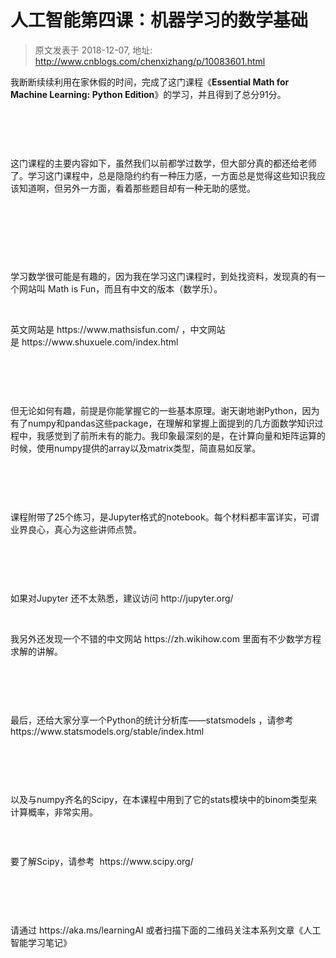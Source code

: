 # 人工智能第四课：机器学习的数学基础 
> 原文发表于 2018-12-07, 地址: http://www.cnblogs.com/chenxizhang/p/10083601.html 


<p><span><span>我断断续续利用在家休假的时间，完成了这门课程《</span><span><span><strong>Essential Math for Machine Learning: Python Edition</strong></span><span>》的学习，并且得到了总分91分。
</span></span></span></p><p>
 </p><p><img src="https://img2018.cnblogs.com/blog/9072/201812/9072-20181207162326242-984495724.png" alt=""/><span>
		</span></p><p>
 </p><p><span>这门课程的主要内容如下，虽然我们以前都学过数学，但大部分真的都还给老师了。学习这门课程中，总是隐隐约约有一种压力感，一方面总是觉得这些知识我应该知道啊，但另外一方面，看着那些题目却有一种无助的感觉。
</span></p><p>
 </p><p><img src="https://img2018.cnblogs.com/blog/9072/201812/9072-20181207162329174-892927075.png" alt=""/><span>
		</span></p><p>
 </p><p>
 </p><p><span>学习数学很可能是有趣的，因为我在学习这门课程时，到处找资料，发现真的有一个网站叫 Math is Fun，而且有中文的版本（数学乐）。
</span></p><p>
 </p><p><span>英文网站是 https://www.mathsisfun.com/ ，中文网站是 https://www.shuxuele.com/index.html 
</span></p><p>
 </p><p><img src="https://img2018.cnblogs.com/blog/9072/201812/9072-20181207162333206-1334210492.png" alt=""/><span>
		</span></p><p>
 </p><p><span>但无论如何有趣，前提是你能掌握它的一些基本原理。谢天谢地谢Python，因为有了numpy和pandas这些package，在理解和掌握上面提到的几方面数学知识过程中，我感觉到了前所未有的能力。我印象最深刻的是，在计算向量和矩阵运算的时候，使用numpy提供的array以及matrix类型，简直易如反掌。
</span></p><p>
 </p><p><img src="https://img2018.cnblogs.com/blog/9072/201812/9072-20181207162337243-586060460.png" alt=""/><span>
		</span></p><p>
 </p><p><span>课程附带了25个练习，是Jupyter格式的notebook。每个材料都丰富详实，可谓业界良心，真心为这些讲师点赞。
</span></p><p>
 </p><p><img src="https://img2018.cnblogs.com/blog/9072/201812/9072-20181207162340266-1273912493.png" alt=""/><span>
		</span></p><p>
 </p><p><span>如果对Jupyter 还不太熟悉，建议访问 http://jupyter.org/ 
</span></p><p>
 </p><p><span>我另外还发现一个不错的中文网站 https://zh.wikihow.com 里面有不少数学方程求解的讲解。
</span></p><p>
 </p><p><img src="https://img2018.cnblogs.com/blog/9072/201812/9072-20181207162343117-1483529985.png" alt=""/><span>
		</span></p><p>
 </p><p><span>最后，还给大家分享一个Python的统计分析库——statsmodels ，请参考https://www.statsmodels.org/stable/index.html
</span></p><p>
 </p><p><img src="https://img2018.cnblogs.com/blog/9072/201812/9072-20181207162346175-854621952.png" alt=""/><span>
		</span></p><p>
 </p><p><span>以及与numpy齐名的Scipy，在本课程中用到了它的stats模块中的binom类型来计算概率，非常实用。
</span></p><p>
 </p><p><img src="https://img2018.cnblogs.com/blog/9072/201812/9072-20181207162349132-1405097007.png" alt=""/><span>
		</span></p><p><span>要了解Scipy，请参考  https://www.scipy.org/
</span></p><p>
 </p><p><img src="https://img2018.cnblogs.com/blog/9072/201812/9072-20181207162352252-1940377428.png" alt=""/>
	</p><p>
 </p><p><span><span>请通过 https://aka.ms/learningAI 或者扫描下面的二维码关注本系列文章《人工智能学习笔记》</span><span>
			</span></span></p><p> 
 </p><p><img src="https://img2018.cnblogs.com/blog/9072/201812/9072-20181207162354275-1000195878.png" alt=""/><span>
		</span></p>